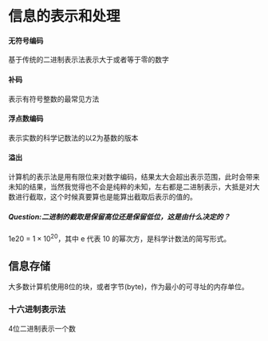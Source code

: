 # 信息的表示和处理

#### 无符号编码 

基于传统的二进制表示法表示大于或者等于零的数字

#### 补码

表示有符号整数的最常见方法

#### 浮点数编码

表示实数的科学记数法的以2为基数的版本

#### 溢出

计算机的表示法是用有限位来对数字编码，结果太大会超出表示范围，此时会带来未知的结果，当然我觉得也不会是纯粹的未知，左右都是二进制表示，大抵是对大数进行截取，这个时候真要算也是能算出截取后表示的值的。

##### Question:二进制的截取是保留高位还是保留低位，这是由什么决定的？



1e20 = $1 \times 10^{20}$，其中 e 代表 10 的幂次方，是科学计数法的简写形式。



## 信息存储

大多数计算机使用8位的块，或者字节(byte)，作为最小的可寻址的内存单位。

### 十六进制表示法

4位二进制表示一个数

